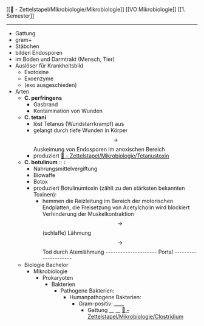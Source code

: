 [[📄 - Zettelstapel/Mikrobiologie/Mikrobiologie]] [[VO Mikrobiologie]] [[1. Semester]]

---

- Gattung
- gram+
- Stäbchen
- bilden Endosporen
- im Boden und Darmtrakt (Mensch, Tier)
- Auslöser für Krankheitsbild
	- Exotoxine
	- Exoenzyme
	- (exo ausgeschieden)
- Arten
	-  __C. perfringens__ 
		- Gasbrand
		- Kontamination von Wunden
	-  __C. tetani__ 
		- löst Tetanus (Wundstarrkrampf) aus
		- gelangt durch tiefe Wunden in Körper $$ \rightarrow $$ Auskeimung von Endosporen im anoxischen Bereich
		- produziert [📄 - Zettelstapel/Mikrobiologie/Tetanustoxin](%F0%9F%93%84%20-%20Zettelstapel/Mikrobiologie/Tetanustoxin.md)
	-  __C. botulinum__ ::  __:__ 
		- Nahrungsmittelvergiftung
		- Biowaffe
		- Botox
		- produziert Botulinumtoxin (zählt zu den stärksten bekannten Toxinen):
			- hemmen die Reizleitung im Bereich der motorischen Endplatten, die Freisetzung von Acetylcholin wird blockiert Verhinderung der Muskelkontraktion$$ \rightarrow $$ (schlaffe) Lähmung$$ \rightarrow  $$ Tod durch Atemlähmung
--------------------- Portal ---------------------
	- Biologie Bachelor
		- Mikrobiologie
			- Prokaryoten
				- Bakterien
					- Pathogene Bakterien:
						- Humanpathogene Bakterien:
							- Gram-positiv: ____ 
								- Gattung __ __ [📄 - Zettelstapel/Mikrobiologie/Clostridium](%F0%9F%93%84%20-%20Zettelstapel/Mikrobiologie/Clostridium.md)
